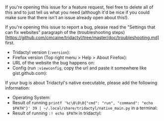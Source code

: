 If you're opening this issue for a feature request, feel free to delete all of this and to just tell us what you need (although it'd be nice if you could make sure that there isn't an issue already open about this!).

If you're opening this issue to report a bug, please read the "Settings that can fix websites" paragraph of the (troubleshooting steps)[https://github.com/cmcaine/tridactyl/tree/master/doc/troubleshooting.md] first.

- Tridactyl version (`:version`):
- Firefox version (Top right menu > Help > About Firefox):
- URL of the website the bug happens on:
- Config (run `:viewconfig`, copy the url and paste it somewhere like gist.github.com): 

If your bug is about Tridactyl's native executable, please add the following information:
- Operating System:
- Result of running `printf '%c\0\0\0{"cmd": "run", "command": "echo $PATH"}' 39 | ~/.local/share/tridactyl/native_main.py` in a terminal:
- Result of running `:! echo $PATH` in tridactyl:
